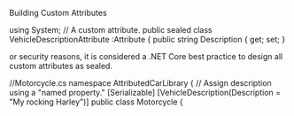 Building Custom Attributes

using System;
// A custom attribute.
public sealed class VehicleDescriptionAttribute :Attribute
{
public string Description { get; set; }


or security reasons, it is considered a .NET Core best practice to design all custom attributes as
sealed.

//Motorcycle.cs
namespace AttributedCarLibrary
{
// Assign description using a "named property."
[Serializable]
[VehicleDescription(Description = "My rocking Harley")]
public class Motorcycle
{


    